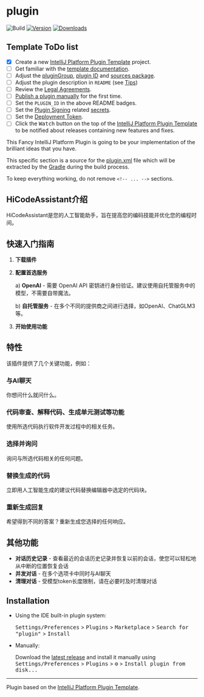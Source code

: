 # plugin

![Build](https://github.com/vauns/plugin/workflows/Build/badge.svg)
[![Version](https://img.shields.io/jetbrains/plugin/v/PLUGIN_ID.svg)](https://plugins.jetbrains.com/plugin/PLUGIN_ID)
[![Downloads](https://img.shields.io/jetbrains/plugin/d/PLUGIN_ID.svg)](https://plugins.jetbrains.com/plugin/PLUGIN_ID)

## Template ToDo list
- [x] Create a new [IntelliJ Platform Plugin Template][template] project.
- [ ] Get familiar with the [template documentation][template].
- [ ] Adjust the [pluginGroup](./gradle.properties), [plugin ID](./src/main/resources/META-INF/plugin.xml) and [sources package](./src/main/kotlin).
- [ ] Adjust the plugin description in `README` (see [Tips][docs:plugin-description])
- [ ] Review the [Legal Agreements](https://plugins.jetbrains.com/docs/marketplace/legal-agreements.html?from=IJPluginTemplate).
- [ ] [Publish a plugin manually](https://plugins.jetbrains.com/docs/intellij/publishing-plugin.html?from=IJPluginTemplate) for the first time.
- [ ] Set the `PLUGIN_ID` in the above README badges.
- [ ] Set the [Plugin Signing](https://plugins.jetbrains.com/docs/intellij/plugin-signing.html?from=IJPluginTemplate) related [secrets](https://github.com/JetBrains/intellij-platform-plugin-template#environment-variables).
- [ ] Set the [Deployment Token](https://plugins.jetbrains.com/docs/marketplace/plugin-upload.html?from=IJPluginTemplate).
- [ ] Click the <kbd>Watch</kbd> button on the top of the [IntelliJ Platform Plugin Template][template] to be notified about releases containing new features and fixes.

This Fancy IntelliJ Platform Plugin is going to be your implementation of the brilliant ideas that you have.

This specific section is a source for the [plugin.xml](/src/main/resources/META-INF/plugin.xml) file which will be extracted by the [Gradle](/build.gradle.kts) during the build process.

To keep everything working, do not remove `<!-- ... -->` sections.
<!-- Plugin description -->
## HiCodeAssistant介绍

HiCodeAssistant是您的人工智能助手，旨在提高您的编码技能并优化您的编程时间。

## 快速入门指南

1. **下载插件**

2. **配置首选服务**

   a) **OpenAI** - 需要 OpenAI API 密钥进行身份验证。建议使用自托管服务中的模型，不需要自带魔法。

   b) **自托管服务** - 在多个不同的提供商之间进行选择，如OpenAI、ChatGLM3等。

3. **开始使用功能**

## 特性

该插件提供了几个关键功能，例如：

### 与AI聊天

你想问什么就问什么。

### 代码审查、解释代码、生成单元测试等功能

使用所选代码执行软件开发过程中的相关任务。

### 选择并询问

询问与所选代码相关的任何问题。

### 替换生成的代码

立即用人工智能生成的建议代码替换编辑器中选定的代码块。

### 重新生成回复

希望得到不同的答案？重新生成您选择的任何响应。

## 其他功能

- **对话历史记录** - 查看最近的会话历史记录并恢复以前的会话，使您可以轻松地从中断的位置恢复会话
- **并发对话** - 在多个选项卡中同时与AI聊天
- **清理对话** - 受模型token长度限制，请在必要时及时清理对话
<!-- Plugin description end -->

## Installation

- Using the IDE built-in plugin system:
  
  <kbd>Settings/Preferences</kbd> > <kbd>Plugins</kbd> > <kbd>Marketplace</kbd> > <kbd>Search for "plugin"</kbd> >
  <kbd>Install</kbd>
  
- Manually:

  Download the [latest release](https://github.com/vauns/plugin/releases/latest) and install it manually using
  <kbd>Settings/Preferences</kbd> > <kbd>Plugins</kbd> > <kbd>⚙️</kbd> > <kbd>Install plugin from disk...</kbd>


---
Plugin based on the [IntelliJ Platform Plugin Template][template].

[template]: https://github.com/JetBrains/intellij-platform-plugin-template
[docs:plugin-description]: https://plugins.jetbrains.com/docs/intellij/plugin-user-experience.html#plugin-description-and-presentation
